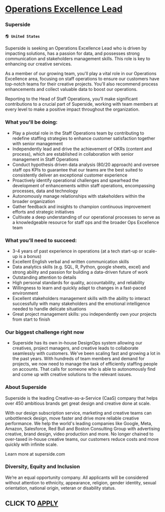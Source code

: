 # [Operations Excellence Lead](https://www.remotewlb.com/apply/operations-excellence-lead)  
### Superside  
#### `🌎 United States`  

Superside is seeking an Operations Excellence Lead who is driven by impacting solutions, has a passion for data, and possesses strong communication and stakeholders management skills. This role is key to enhancing our creative services.

As a member of our growing team, you'll play a vital role in our Operations Excellence area, focusing on staff operations to ensure our customers have top-notch teams for their creative projects. You'll also recommend process enhancements and collect valuable data to boost our operations.

Reporting to the Head of Staff Operations, you’ll make significant contributions to a crucial part of Superside, working with team members at every level to make a positive impact throughout the organization.

### What you'll be doing:

  * Play a pivotal role in the Staff Operations team by contributing to redefine staffing strategies to enhance customer satisfaction together with senior management
  * Independently lead and drive the achievement of OKRs (content and process), which are established in collaboration with senior management in Staff Operations
  * Conduct hypothesis driven data analysis (80/20 approach) and oversee staff ops KPIs to guarantee that our teams are the best suited to consistently deliver an exceptional customer experience 
  * Proactively identify operational challenges and spearhead the development of enhancements within staff operations, encompassing processes, data and technology
  * Autonomously manage relationships with stakeholders within the broader organization
  * Gather feedback and insights to champion continuous improvement efforts and strategic initiatives
  * Cultivate a deep understanding of our operational processes to serve as a knowledgeable resource for staff ops and the broader Ops Excellence team

### What you’ll need to succeed:

  * 3-4 years of past experience in operations (at a tech start-up or scale-up is a bonus)
  * Excellent English verbal and written communication skills
  * Data analytics skills (e.g. SQL, R, Python, google sheets, excel) and strong ability and passion for building a data-driven future of work
  * Outstanding attention to details
  * High personal standards for quality, accountability, and reliability
  * Willingness to learn and quickly adapt to changes in a fast-paced environment
  * Excellent stakeholders management skills with the ability to interact successfully with many stakeholders and the emotional intelligence needed to handle delicate situations
  * Great project management skills: you independently own your projects from start to finish

### Our biggest challenge right now

  * Superside has its own in-house DesignOps system allowing our creatives, project managers, and creative leads to collaborate seamlessly with customers. We've been scaling fast and growing a lot in the past years. With hundreds of team members and demand for projects, we now need to manage the task of efficiently staffing people on accounts. That calls for someone who is able to autonomously find and come up with creative solutions to the relevant issues.

### About Superside

Superside is the leading Creative-as-a-Service (CaaS) company that helps over 450 ambitious brands get great design and creative done at scale.

With our design subscription service, marketing and creative teams can unbottleneck design, move faster and drive more reliable creative performance. We help the world's leading companies like Google, Meta, Amazon, Salesforce, Red Bull and Boston Consulting Group with advertising creative, brand design, video production and more. No longer chained to over-taxed in-house creative teams, our customers reduce costs and move quickly with infinite scale.

Learn more at superside.com

### Diversity, Equity and Inclusion

We’re an equal opportunity company. All applicants will be considered without attention to ethnicity, appearance, religion, gender identity, sexual orientation, national origin, veteran or disability status.

  
## CLICK TO [APPLY](https://www.remotewlb.com/apply/operations-excellence-lead)

